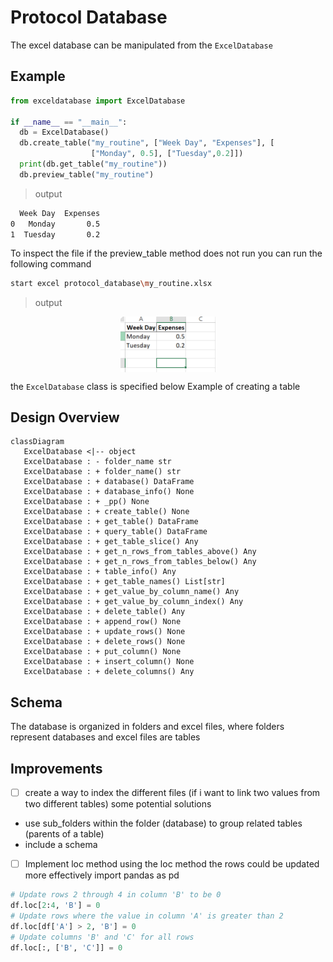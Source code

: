 # Protocol Database

The excel database can be manipulated from the ``ExcelDatabase`` 

## Example

```python
from exceldatabase import ExcelDatabase

if __name__ == "__main__":
  db = ExcelDatabase()
  db.create_table("my_routine", ["Week Day", "Expenses"], [
                  ["Monday", 0.5], ["Tuesday",0.2]])
  print(db.get_table("my_routine"))
  db.preview_table("my_routine")
```
>output
```bash
  Week Day  Expenses
0   Monday       0.5
1  Tuesday       0.2
```

To inspect the file if the preview_table method does not run you can run the following command
```bash
start excel protocol_database\my_routine.xlsx
```
>output
<div style="width: 100%; display: flex; justify-content: center; align-items: center;">
  <img src="./my_routine.PNG" alt="" srcset="" style="width: 30%;">
</div>

the ``ExcelDatabase`` class is specified below 
Example of creating a table

## Design Overview

```mermaid
classDiagram
   ExcelDatabase <|-- object
   ExcelDatabase : - folder_name str
   ExcelDatabase : + folder_name() str
   ExcelDatabase : + database() DataFrame
   ExcelDatabase : + database_info() None
   ExcelDatabase : + _pp() None
   ExcelDatabase : + create_table() None
   ExcelDatabase : + get_table() DataFrame
   ExcelDatabase : + query_table() DataFrame
   ExcelDatabase : + get_table_slice() Any
   ExcelDatabase : + get_n_rows_from_tables_above() Any
   ExcelDatabase : + get_n_rows_from_tables_below() Any
   ExcelDatabase : + table_info() Any
   ExcelDatabase : + get_table_names() List[str]
   ExcelDatabase : + get_value_by_column_name() Any
   ExcelDatabase : + get_value_by_column_index() Any
   ExcelDatabase : + delete_table() Any
   ExcelDatabase : + append_row() None
   ExcelDatabase : + update_rows() None
   ExcelDatabase : + delete_rows() None
   ExcelDatabase : + put_column() None
   ExcelDatabase : + insert_column() None
   ExcelDatabase : + delete_columns() Any
```
## Schema
The database is organized in folders and excel files, where folders represent databases and excel files are tables

## Improvements
- [ ] create a way to index the different files (if i want to link two values from two different tables) some potential solutions
* use sub_folders within the folder (database) to group related tables (parents of a table)
* include a schema 
- [ ] Implement loc method
using the loc method the rows could be updated more effectively
import pandas as pd
```python
# Update rows 2 through 4 in column 'B' to be 0
df.loc[2:4, 'B'] = 0
# Update rows where the value in column 'A' is greater than 2
df.loc[df['A'] > 2, 'B'] = 0
# Update columns 'B' and 'C' for all rows
df.loc[:, ['B', 'C']] = 0
```
